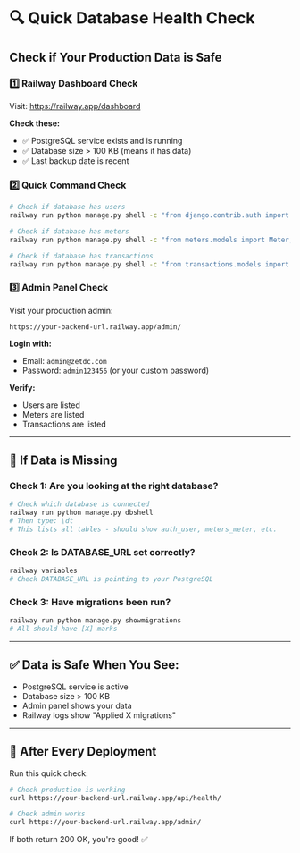 # 🔍 Quick Database Health Check

## Check if Your Production Data is Safe

### 1️⃣ Railway Dashboard Check

Visit: https://railway.app/dashboard

**Check these:**
- ✅ PostgreSQL service exists and is running
- ✅ Database size > 100 KB (means it has data)
- ✅ Last backup date is recent

### 2️⃣ Quick Command Check

```bash
# Check if database has users
railway run python manage.py shell -c "from django.contrib.auth import get_user_model; print(f'Users: {get_user_model().objects.count()}')"

# Check if database has meters
railway run python manage.py shell -c "from meters.models import Meter; print(f'Meters: {Meter.objects.count()}')"

# Check if database has transactions  
railway run python manage.py shell -c "from transactions.models import Transaction; print(f'Transactions: {Transaction.objects.count()}')"
```

### 3️⃣ Admin Panel Check

Visit your production admin:
```
https://your-backend-url.railway.app/admin/
```

**Login with:**
- Email: `admin@zetdc.com`
- Password: `admin123456` (or your custom password)

**Verify:**
- Users are listed
- Meters are listed
- Transactions are listed

---

## 🚨 If Data is Missing

### Check 1: Are you looking at the right database?

```bash
# Check which database is connected
railway run python manage.py dbshell
# Then type: \dt
# This lists all tables - should show auth_user, meters_meter, etc.
```

### Check 2: Is DATABASE_URL set correctly?

```bash
railway variables
# Check DATABASE_URL is pointing to your PostgreSQL
```

### Check 3: Have migrations been run?

```bash
railway run python manage.py showmigrations
# All should have [X] marks
```

---

## ✅ Data is Safe When You See:

- PostgreSQL service is active
- Database size > 100 KB
- Admin panel shows your data
- Railway logs show "Applied X migrations"

---

## 🔄 After Every Deployment

Run this quick check:

```bash
# Check production is working
curl https://your-backend-url.railway.app/api/health/

# Check admin works
curl https://your-backend-url.railway.app/admin/
```

If both return 200 OK, you're good! ✅
